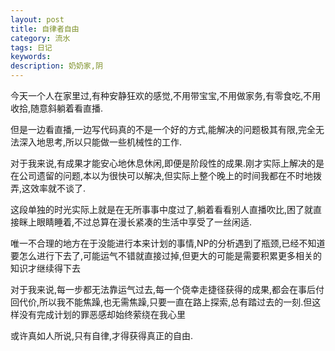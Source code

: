 ```yaml
---
layout: post
title: 自律者自由
category: 流水
tags: 日记
keywords: 
description: 奶奶家,阴
---
```


今天一个人在家里过,有种安静狂欢的感觉,不用带宝宝,不用做家务,有零食吃,不用收拾,随意斜躺着看直播.

但是一边看直播,一边写代码真的不是一个好的方式,能解决的问题极其有限,完全无法深入地思考,所以只能做一些机械性的工作.

对于我来说,有成果才能安心地休息休闲,即便是阶段性的成果.刚才实际上解决的是在公司遗留的问题,本以为很快可以解决,但实际上整个晚上的时间我都在不时地拨弄,这效率就不谈了.

这段单独的时光实际上就是在无所事事中度过了,躺着看看别人直播吹比,困了就直接眯上眼睛睡着,不过总算在漫长紧凑的生活中享受了一丝闲适.

唯一不合理的地方在于没能进行本来计划的事情,NP的分析遇到了瓶颈,已经不知道要怎么进行下去了,可能运气不错就直接过掉,但更大的可能是需要积累更多相关的知识才继续得下去

对于我来说,每一步都无法靠运气过去,每一个侥幸走捷径获得的成果,都会在事后付回代价,所以我不能焦躁,也无需焦躁,只要一直在路上探索,总有踏过去的一刻.但这样没有完成计划的罪恶感却始终萦绕在我心里

或许真如人所说,只有自律,才得获得真正的自由.